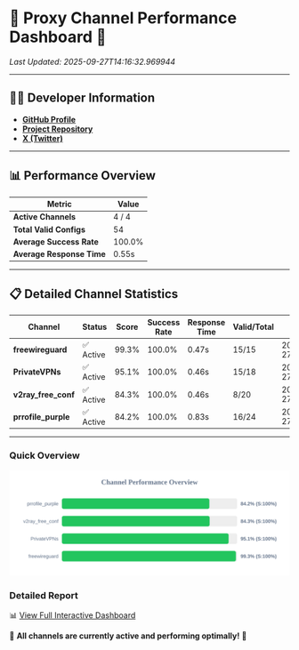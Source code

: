 # 🌟 Proxy Channel Performance Dashboard 🌟

_Last Updated: 2025-09-27T14:16:32.969944_

---

## 👩‍💻 Developer Information

- **[GitHub Profile](https://github.com/4n0nymou3)**  
- **[Project Repository](https://github.com/4n0nymou3/multi-proxy-config-fetcher)**  
- **[X (Twitter)](https://x.com/4n0nymou3)**  

---

## 📊 Performance Overview

| Metric                | Value       |
|-----------------------|-------------|
| **Active Channels**   | 4 / 4       |
| **Total Valid Configs** | 54          |
| **Average Success Rate** | 100.0%      |
| **Average Response Time** | 0.55s       |

---

## 📋 Detailed Channel Statistics

| Channel          | Status     | Score  | Success Rate | Response Time | Valid/Total | Last Success               |
|------------------|------------|--------|--------------|---------------|-------------|----------------------------|
| **freewireguard**  | ✅ Active  | 99.3%  | 100.0% | 0.47s         | 15/15       | 2025-09-27T14:16:32.968067 |
| **PrivateVPNs**  | ✅ Active  | 95.1%  | 100.0% | 0.46s         | 15/18       | 2025-09-27T14:16:32.471309 |
| **v2ray_free_conf**  | ✅ Active  | 84.3%  | 100.0% | 0.46s         | 8/20       | 2025-09-27T14:16:31.974670 |
| **prrofile_purple**  | ✅ Active  | 84.2%  | 100.0% | 0.83s         | 16/24       | 2025-09-27T14:16:31.433743 |

---

### Quick Overview
<div align="center">
  <a href="https://raw.githubusercontent.com/nullluser/NullRepo/refs/heads/main/assets/channel_stats_chart.svg">
    <img src="https://raw.githubusercontent.com/nullluser/NullRepo/refs/heads/main/assets/channel_stats_chart.svg" alt="Source Performance Statistics" width="800">
  </a>
</div>

### Detailed Report
📊 [View Full Interactive Dashboard](https://htmlpreview.github.io/?https://github.com/nullluser/NullRepo/blob/main/assets/performance_report.html)

🎉 **All channels are currently active and performing optimally!** 🎉

